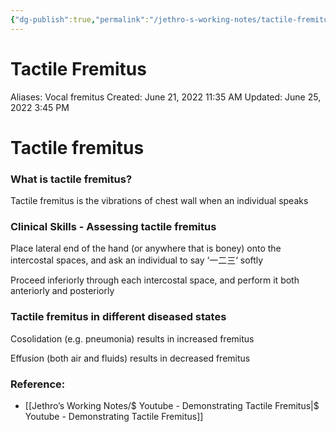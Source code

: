 ```yaml
---
{"dg-publish":true,"permalink":"/jethro-s-working-notes/tactile-fremitus/","dgPassFrontmatter":true}
---
```



# Tactile Fremitus

Aliases: Vocal fremitus
Created: June 21, 2022 11:35 AM
Updated: June 25, 2022 3:45 PM

# Tactile fremitus

### **What is tactile fremitus?**

Tactile fremitus is the vibrations of chest wall when an individual speaks

### Clinical Skills - Assessing tactile fremitus

Place lateral end of the hand (or anywhere that is boney) onto the intercostal spaces, and ask an individual to say ‘一二三‘ softly

Proceed inferiorly through each intercostal space, and perform it both anteriorly and posteriorly

### Tactile fremitus in different diseased states

Cosolidation (e.g. pneumonia) results in increased fremitus

Effusion (both air and fluids) results in decreased fremitus

### Reference:

- [[Jethro’s Working Notes/$ Youtube - Demonstrating Tactile Fremitus\|$ Youtube - Demonstrating Tactile Fremitus]]